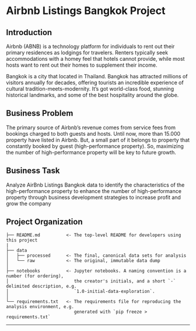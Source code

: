Airbnb Listings Bangkok Project
==============================
Introduction
-------------
Airbnb (ABNB) is a technology platform for individuals to rent out their primary residences as lodgings for travelers. Renters typically seek accommodations with a homey feel that hotels cannot provide, while most hosts want to rent out their homes to supplement their income.

Bangkok is a city that located in Thailand. Bangkok has attracted millions of visitors annually for decades, offering tourists an incredible experience of cultural tradition-meets-modernity. It’s got world-class food, stunning historical landmarks, and some of the best hospitality around the globe. 

Business Problem 
------------
The primary source of Airbnb’s revenue comes from service fees from bookings charged to both guests and hosts. Until now, more than 15.000 property have listed in Airbnb. But, a small part of it belongs to property that constantly booked by guest (high-performance property). So, maximizing the number of high-performance property will be key to future growth.

Business Task
------------
Analyze AirBnb Listings Bangkok data to identify the characteristics of the high-performance property to enhance the number of high-performance property through business development strategies to increase profit and grow the company

Project Organization
------------

    ├── README.md          <- The top-level README for developers using this project
    |
    ├── data
    │   ├── processed      <- The final, canonical data sets for analysis
    │   └── raw            <- The original, immutable data dump
    │
    ├── notebooks          <- Jupyter notebooks. A naming convention is a number (for ordering),
    │                         the creator's initials, and a short `-` delimited description, e.g.
    │                         `1.0-initial-data-exploration`.
    │
    └── requirements.txt   <- The requirements file for reproducing the analysis environment, e.g.
                              generated with `pip freeze > requirements.txt`

--------
